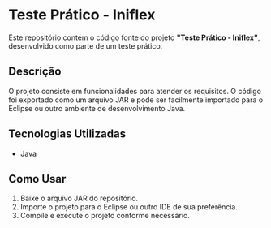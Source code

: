 # Teste Prático - Iniflex

Este repositório contém o código fonte do projeto **"Teste Prático - Iniflex"**, desenvolvido como parte de um teste prático.

## Descrição

O projeto consiste em funcionalidades para atender os requisitos. O código foi exportado como um arquivo JAR e pode ser facilmente importado para o Eclipse ou outro ambiente de desenvolvimento Java.

## Tecnologias Utilizadas

- Java

## Como Usar

1. Baixe o arquivo JAR do repositório.
2. Importe o projeto para o Eclipse ou outro IDE de sua preferência.
3. Compile e execute o projeto conforme necessário.
